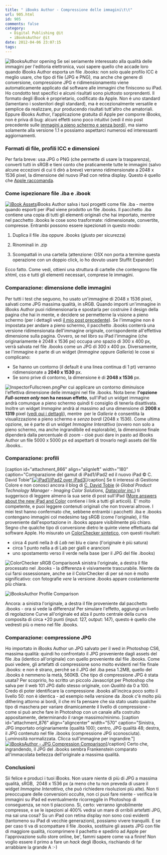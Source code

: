 ```yaml
---
title: " iBooks Author - Compressione delle immagini\t\t"
url: 905.html
id: 905
comments: false
category:
  - Digital Publishing @it
  - iBooksAuthor @it
date: 2012-04-06 23:07:15
tags:
---
```


![IBooksAuthor opening](http://localhost:8888/wp-content/uploads/2012/04/iBooksAuthor-opening1.jpg) Se sei seriamente interessato alla qualità delle immagini per l'editoria elettronica, vuoi sapere quello che accade loro quando iBooks Author esporta un file .ibooks: non solo quale profilo ICC è meglio usare, che tipo di file (JPG e PNG), ma anche che genere di conversione, compressione JPG e ridimensionamento viene automaticamente applicato dal software alle immagini che finiscono su iPad. Ho condotto test specifici e alcuni risultati sono piuttosto sorprendenti.  Il formato degli iBook è proprietario, codificato da Apple. Non è uno standard (lamentano i sostenitori degli standard), ma è eccezionalmente versatile e semplice da realizzare, pur producendo risultati tutt'altro che amatoriali. Eppure iBooks Author, l'applicazione gratuita di Apple per comporre iBooks, non è priva di bug: alcuni effetti sono poco intuitivi (vedi il mio post precedente sulle [immagini a pieno schermo e senza bordi](http://localhost:8888/2012/04/ibooks-author-immagini-pieno-schermo-fullscreen-senza-bordi/?lang=it "iBooks Author – Immagini a pieno schermo")), ma siamo solamente alla versione 1.1 e possiamo aspettarci numerosi ed interessanti aggiornamenti.

### Formati di file, profili ICC e dimensioni

Per farla breve: usa JPG o PNG (che permette di usare la trasparenza), converti tutti in sRGB e tieni conto che praticamente tutte le immagini (salvo alcune eccezioni di cui ti dirò a breve) verranno ridimensionate a 2048 x 1536 pixel, la dimensione del nuovo iPad con retina display. Questo è quello che [Apple raccomanda](http://support.apple.com/kb/PH2838).

### Come ispezionare file .iba e .ibook

[![iBook Assets](http://localhost:8888/wp-content/uploads/2012/04/iBookAssets-132x300.png "iBook Assets")](http://localhost:8888/wp-content/uploads/2012/04/iBookAssets.png)iBooks Author salva i tuoi progetti come file .iba - mentre quando esporti per iPad viene prodotto un file .ibooks. Il pacchetto .iba contiene una copia di tutti gli elementi originali che hai importato, mentre nel pacchetto .ibooks le cose sono trasformate: ridimensionate, convertite, compresse. Entrambi possono essere ispezionati in questo modo:

1.  Duplica il file .iba oppure .ibooks (giusto per sicurezza)
    
2.  Rinominali in .zip
    
3.  Scompattali in una cartella (attenzione: OSX non porta a termine questa operazione con un doppio click, io ho dovuto usare Stuffit Expander)
    

Ecco fatto. Come vedi, ottieni una struttura di cartelle che contengono file xhtml, css e tutti gli elementi necessari, comprese le immagini.

### Comparazione: dimensione delle immagini

Per tutti i test che seguono, ho usato un'immagine di 2048 x 1536 pixel, salvati come JPG massima qualità, in sRGB. Quando importi un'immagine in iBooks Author puoi ridimensionarla e spostarla per costruire il design della pagina che hai in mente, e decidere se permetterne la visione a pieno schermo (per i dettagli vedi [il mio post precedente](http://localhost:8888/2012/04/ibooks-author-immagini-pieno-schermo-fullscreen-senza-bordi/?lang=it "iBooks Author – Immagini a pieno schermo")). Se l'immagine non è impostata per andare a pieno schermo, il pacchetto .ibooks conterrà una versione ridimensionata dell'immagine originale, corrispondente all'effettiva dimensione sulla pagina. Ovvero, se nel libro su iPad l'immagine (che originariamente è 2048 x 1536 px) occupa uno spazio di 300 x 400 px, verrà salvata nel file .ibooks come un JPG di 300 x 400 px. Diversamente, se l'immagine è parte di un widget (_Immagine_ oppure _Galleria_) le cose si complicano:

*   Se hanno un contorno (il default è una linea continua di 1 pt) verranno ridimensionate a **2040 x 1530** px.
*   Se sono prive di contorno, la dimensione è di **2048 x 1536** px.

![](http://localhost:8888/wp-content/uploads/2012/04/InspectorFullscreen1.png "InspectorFullscreen.png")Per cui applicare un contorno diminuisce l'effettiva dimensione delle immagini nel file .ibooks. Nota bene: **l'opzione _Full-screen only_ non ha nessun effetto**, sull'iPad un widget immagine andrà comunque a pieno schermo quindi ti consiglio di tenerla disattivata. Inoltre un widget _Immagine_ andrà al massimo ad una dimensione di **2008 x 1319** pixel ([vedi qui i dettagli](http://localhost:8888/2012/04/ibooks-author-immagini-pieno-schermo-fullscreen-senza-bordi/?lang=it "iBooks Author – Immagini a pieno schermo")), mentre  per le _Gallerie_ è consentita la visualizzazione a pieno schermo e _senza bordi_ (2048 x 1536). Come ultima opzione, se è parte di un widget _Immagine Interattiva_ (ovvero non solo a pieno schermo, ma anche ingrandibile ed esplorabile), la dimensione finale dipenderà dalla percentuale di zoom - cioè puoi dare in pasto ad iBooks Author un file 5000 x 5000 px ed aspettarti di trovarlo negli assets del file .ibooks..

### Comparazione: profili

\[caption id="attachment_866" align="alignleft" width="180" caption="Comparazione del gamut di iPad1/iPad2 ed il nuovo iPad © C. David Tobie"\][![iPad1/iPad2 over iPad3](http://localhost:8888/wp-content/uploads/2012/04/ipad1-2overiPad3-300x290.jpg "iPad1/iPad2 over iPad3")](http://cdtobie.wordpress.com/2012/03/21/more-answers-about-the-new-ipad-and-color/)\[/caption\] Se ti interessi di Gestione Colore e non conosci ancora il blog di [C. David Tobie](http://cdtobie.wordpress.com/) (è _Global Product Technology Manager - Imaging Color Solutions, [Datacolor inc.](http://www.datacolor.com/)_) ti suggerisco di leggere almeno la sua serie di post sull'iPad ([More answers about the new iPad and Color](http://cdtobie.wordpress.com/2012/03/21/more-answers-about-the-new-ipad-and-color/) contiene i link a tutti gli articoli). E' molto competente, e puoi leggere contenuti originali che non troverai altrove. I miei test hanno confermato che, sebbene entrambi i pacchetti .iba e .ibooks contengano immagini col medesimo tag sRGB (come l'originale), il file proveniente dall'esportazione in .ibooks appare visibilmente più chiaro. Segno che qualche tipo di conversione dietro le quinte viene effettuata dal software Apple. Ho misurato un [ColorChecker sintetico](http://www.babelcolor.com/main_level/ColorChecker.htm#ColorChecker_images), con questi risultati:

*   circa 4 punti nella _b_ di _Lab_ nei blu e ciano (l'originale è più satura)
*   circa 1 punto nella a di Lab per gialli e arancioni
*   uno spostamento verso il verde nella base (per il JPG del file .ibooks)

![ColorChecker sRGB Comparison](http://localhost:8888/wp-content/uploads/2012/04/ColorChecker_sRGB_COMPARISON.jpg "ColorChecker sRGB Comparison")A sinistra l'originale, a destra il file processato nel .ibooks - la differenza è visivamente trascurabile. Niente da cui farsi ossessionare, anche se il ColorChecker di per sé non è molto significativo: con fotografie _vere_ la versione .ibooks appare costantemente più chiara.

![iBooksAuthor Profile Comparison](http://localhost:8888/wp-content/uploads/2012/04/iBooksAuthor-ProfileComparison.jpg "iBooksAuthor Profile Comparison")

Ancora: a sinistra l'originale, a destra il file proveniente dal pacchetto .ibooks - ora si vede la differenza! Per simulare l'effetto, aggiungi un livello di regolazione Curve all'originale ed alza il punto centrale della curva composita di circa +20 punti (input: 127, output: 147), questo è quello che vedresti più o meno nel file .ibooks.

### Comparazione: compressione JPG

Ho importato in iBooks Author un JPG salvato per il wed in Photoshop CS6, massima qualità: quindi ho confrontato il JPG proveniente dagli assets del file .iba (identico all'originale) con quello proveniente dal file .ibooks. Come puoi vedere, gli artefatti di compressione sono molto evidenti nel file finale .ibooks: e non è strano, perché se il JPG del .iba pesa 1.2MB, quello del .ibooks è nemmeno la metà, 560KB. Che tipo di compressione JPG è stata usata? Per scoprirlo, ho scritto un piccolo Javascript per Photoshop che salva per il web 101 JPG dallo stesso originale, con _Qualità_ da 0 a 100. Credo di poter identificare la compressione .ibooks all'incirca poco sotto il livello 50: non è identica - ad esempio nella versione da .ibook c'è molto più dithering attorno ai bordi, il che mi fa pensare che sia stato usato qualche tipo di maschera per variare dinamicamente il livello di compressione - come si può anche fare in Photoshop con un canale alfa costruito appositamente, determinando il range massimo/minimo. \[caption id="attachment_876" align="aligncenter" width="570" caption="Sinistra, JPG importato originariamente (qualità 100); centro, JPG qualità 48; destra, il JPG contenuto nel file .ibooks (compressione JPG sconosciuta). Luminosità normalizzata. Clicca sull'immagine per ingrandire."\][![iBooksAuthor - JPG Compression Comparison](http://localhost:8888/wp-content/uploads/2012/04/iBooksAuthor-CompressionComparison.jpg "iBooksAuthor - JPG Compression Comparison")](http://localhost:8888/wp-content/uploads/2012/04/iBooksAuthor-CompressionComparison.jpg)\[/caption\] Certo che, ingrandendo, il JPG del .ibooks sembra Frankenstein comparato all'immacolata bellezza dell'originale a massima qualità.

### Conclusioni

Sii felice e produci i tuoi iBooks. Non usare niente di più di JPG a massima qualità, sRGB,  2048 x 1536 px (a meno che tu non preveda di usare il widget _Immagine Interattiva_, che può richiedere risoluzioni più alte). Non ti preoccupare delle conversioni occulte, non ci puoi fare niente - verifica le immagini su iPad ed eventualmente ricorreggile in Photoshop di conseguenza, se non ti piacciono. Si, certo: verranno ignobilmente compresse, e se le ispezioni al 400% vedrai un mare di orribili artefatti JPG, ma sai una cosa? Su un iPad con retina display non sono così evidenti (tantomeno su iPad di vecchie generazioni), possiamo vivere tranquilli. E se per caso ti va di scompattare il file .ibooks, sostituire gli assets JPG con file di maggiore qualità, ricomprimere il pachetto e spedirlo ad Apple per l'approvazione sullo store online, be', fammi sapere come va a finire! Non voglio essere il primo a fare un _hack_ degli iBooks, rischiando di far arrabbiare la grande A :-)